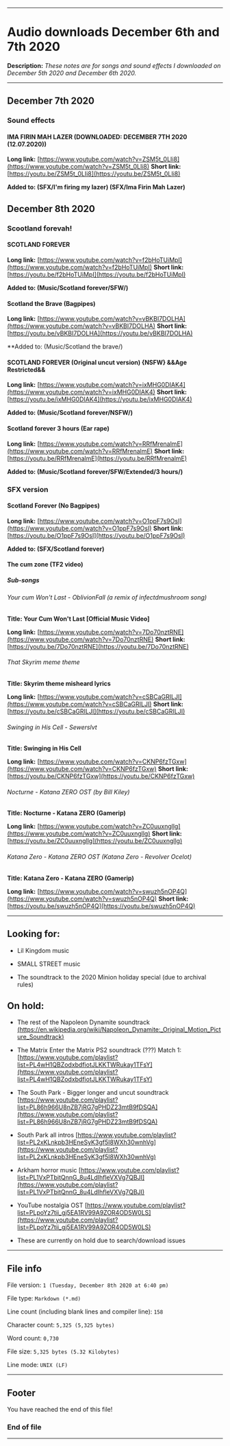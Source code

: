 

***

# Audio downloads December 6th and 7th 2020

<meta><!New plan for maintaining the collection: a new release will be published with every day with a new playlist(s) or playlist file set.!></meta>

**Description:** _These notes are for songs and sound effects I downloaded on December 5th 2020 and December 6th 2020._

***

## December 7th 2020

### Sound effects

#### IMA FIRIN MAH LAZER (DOWNLOADED: DECEMBER 7TH 2020 (12.07.2020))

**Long link:** [https://www.youtube.com/watch?v=ZSM5t_0LIi8](https://www.youtube.com/watch?v=ZSM5t_0LIi8)
**Short link:** [https://youtu.be/ZSM5t_0LIi8](https://youtu.be/ZSM5t_0LIi8)

**Added to: (SFX/I'm firing my lazer) (SFX/Ima Firin Mah Lazer)**

## December 8th 2020

### Scootland forevah!

#### SCOTLAND FOREVER

**Long link:** [https://www.youtube.com/watch?v=f2bHoTUiMpI](https://www.youtube.com/watch?v=f2bHoTUiMpI)
**Short link:** [https://youtu.be/f2bHoTUiMpI](https://youtu.be/f2bHoTUiMpI)

**Added to: (Music/Scotland forever/SFW/)**

#### Scotland the Brave (Bagpipes)

**Long link:** [https://www.youtube.com/watch?v=vBKBI7DOLHA](https://www.youtube.com/watch?v=vBKBI7DOLHA)
**Short link:** [https://youtu.be/vBKBI7DOLHA](https://youtu.be/vBKBI7DOLHA)

**Added to: (Music/Scotland the brave/)

#### SCOTLAND FOREVER (Original uncut version) {NSFW} &&Age Restricted&&

**Long link:** [https://www.youtube.com/watch?v=ixMHG0DIAK4](https://www.youtube.com/watch?v=ixMHG0DIAK4)
**Short link:** [https://youtu.be/ixMHG0DIAK4](https://youtu.be/ixMHG0DIAK4)

**Added to: (Music/Scotland forever/NSFW/)**

#### Scotland forever 3 hours (Ear rape)

**Long link:** [https://www.youtube.com/watch?v=RRfMrenalmE](https://www.youtube.com/watch?v=RRfMrenalmE)
**Short link:** [https://youtu.be/RRfMrenalmE](https://youtu.be/RRfMrenalmE)

**Added to: (Music/Scotland forever/SFW/Extended/3 hours/)**

### SFX version

#### Scotland Forever (No Bagpipes)

**Long link:** [https://www.youtube.com/watch?v=O1ppF7s9OsI](https://www.youtube.com/watch?v=O1ppF7s9OsI)
**Short link:** [https://youtu.be/O1ppF7s9OsI](https://youtu.be/O1ppF7s9OsI)

**Added to: (SFX/Scotland forever)**

#### The cum zone (TF2 video)

##### Sub-songs

###### Your cum Won't Last - OblivionFall (a remix of infectdmushrооm sоng)

**Title: Your Cum Won't Last [Official Music Video]**

**Long link:** [https://www.youtube.com/watch?v=7Do70nztRNE](https://www.youtube.com/watch?v=7Do70nztRNE)
**Short link:** [https://youtu.be/7Do70nztRNE](https://youtu.be/7Do70nztRNE)

###### That Skyrim meme theme

**Title: Skyrim theme misheard lyrics**

**Long link:** [https://www.youtube.com/watch?v=cSBCaGRILJI](https://www.youtube.com/watch?v=cSBCaGRILJI)
**Short link:** [https://youtu.be/cSBCaGRILJI](https://youtu.be/cSBCaGRILJI)

###### Swinging in His Cell - Sewerslvt

**Title: Swinging in His Cell**

**Long link:** [https://www.youtube.com/watch?v=CKNP6fzTGxw](https://www.youtube.com/watch?v=CKNP6fzTGxw)
**Short link:** [https://youtu.be/CKNP6fzTGxw](https://youtu.be/CKNP6fzTGxw)

###### Nocturne - Katana ZERO OST (by Bill Kiley)

**Title: Nocturne - Katana ZERO (Gamerip)**

**Long link:** [https://www.youtube.com/watch?v=ZC0uuxngllg](https://www.youtube.com/watch?v=ZC0uuxngllg)
**Short link:** [https://youtu.be/ZC0uuxngllg](https://youtu.be/ZC0uuxngllg)

###### Katana Zero - Katana ZERO OST (Katana Zero - Revolver Ocelot)

**Title: Katana Zero - Katana ZERO (Gamerip)**

**Long link:** [https://www.youtube.com/watch?v=swuzh5nOP4Q](https://www.youtube.com/watch?v=swuzh5nOP4Q)
**Short link:** [https://youtu.be/swuzh5nOP4Q](https://youtu.be/swuzh5nOP4Q)


***

## Looking for:

* Lil Kingdom music

* SMALL STREET music

* The soundtrack to the 2020 Minion holiday special (due to archival rules)

## On hold:

* The rest of the Napoleon Dynamite soundtrack [(https://en.wikipedia.org/wiki/Napoleon_Dynamite:_Original_Motion_Picture_Soundtrack)](https://en.wikipedia.org/wiki/Napoleon_Dynamite:_Original_Motion_Picture_Soundtrack)

* The Matrix Enter the Matrix PS2 soundtrack (???) Match 1: [https://www.youtube.com/playlist?list=PL4wH1QBZodxbdfiotJLKKTWRukay1TFsY](https://www.youtube.com/playlist?list=PL4wH1QBZodxbdfiotJLKKTWRukay1TFsY)

* The South Park - Bigger longer and uncut soundtrack [https://www.youtube.com/playlist?list=PL86h966U8nZB7jRG7gPHDZ23mtB9fDSQA](https://www.youtube.com/playlist?list=PL86h966U8nZB7jRG7gPHDZ23mtB9fDSQA)

* South Park all intros [https://www.youtube.com/playlist?list=PL2xKLnkpb3HEneSyK3gf5I8WXh30wnhVg](https://www.youtube.com/playlist?list=PL2xKLnkpb3HEneSyK3gf5I8WXh30wnhVg)

* Arkham horror music [https://www.youtube.com/playlist?list=PL1VxPTbitQnnG_8u4LdIhfleVXVg7QBJI](https://www.youtube.com/playlist?list=PL1VxPTbitQnnG_8u4LdIhfleVXVg7QBJI)

* YouTube nostalgia OST [https://www.youtube.com/playlist?list=PLpoYz7tii_gj5EA1RV99A9ZOR4OD5W0LS](https://www.youtube.com/playlist?list=PLpoYz7tii_gj5EA1RV99A9ZOR4OD5W0LS)

* These are currently on hold due to search/download issues

***

## File info

File version: `1 (Tuesday, December 8th 2020 at 6:40 pm)`

File type: `Markdown (*.md)`

Line count (including blank lines and compiler line): `158`

Character count: `5,325 (5,325 bytes)`

Word count: `0,730`

File size: `5,325 bytes (5.32 Kilobytes)`

Line mode: `UNIX (LF)`

***

## Footer

You have reached the end of this file!

### End of file

***

